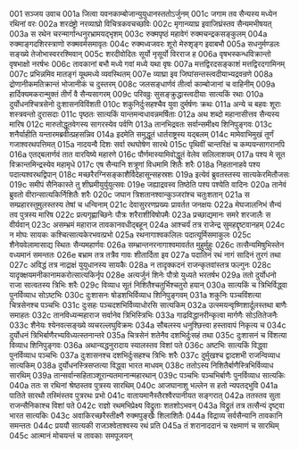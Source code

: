 001	सञ्जय उवाच
001a	जित्वा यवनकाम्बोजान्युयुधानस्ततोऽर्जुनम्
001c	जगाम तव सैन्यस्य मध्येन रथिनां वरः
002a	शरदंष्ट्रो नरव्याघ्रो विचित्रकवचच्छविः
002c	मृगान्व्याघ्र इवाजिघ्रंस्तव सैन्यमभीषयत्
003a	स रथेन चरन्मार्गान्धनुरभ्रामयद्भृशम्
003c	रुक्मपृष्ठं महावेगं रुक्मचन्द्रकसङ्कुलम्
004a	रुक्माङ्गदशिरस्त्राणो रुक्मवर्मसमावृतः
004c	रुक्मध्वजवरः शूरो मेरुशृङ्ग इवाबभौ
005a	सधनुर्मण्डलः सङ्ख्ये तेजोभास्वररश्मिवान्
005c	शरदीवोदितः सूर्यो नृसूर्यो विरराज ह
006a	वृषभस्कन्धविक्रान्तो वृषभाक्षो नरर्षभः
006c	तावकानां बभौ मध्ये गवां मध्ये यथा वृषः
007a	मत्तद्विरदसङ्काशं मत्तद्विरदगामिनम्
007c	प्रभिन्नमिव मातङ्गं यूथमध्ये व्यवस्थितम्
007e	व्याघ्रा इव जिघांसन्तस्त्वदीयाभ्यद्रवन्रणे
008a	द्रोणानीकमतिक्रान्तं भोजानीकं च दुस्तरम्
008c	जलसङ्धार्णवं तीर्त्वा काम्बोजानां च वाहिनीम्
009a	हार्दिक्यमकरान्मुक्तं तीर्णं वै सैन्यसागरम्
009c	परिवव्रुः सुसङ्क्रुद्धास्त्वदीयाः सात्यकिं रथाः
010a	दुर्योधनश्चित्रसेनो दुःशासनविविंशती
010c	शकुनिर्दुःसहश्चैव युवा दुर्मर्षणः क्रथः
011a	अन्ये च बहवः शूराः शस्त्रवन्तो दुरासदाः
011c	पृष्ठतः सात्यकिं यान्तमन्वधावन्नमर्षिताः
012a	अथ शब्दो महानासीत्तव सैन्यस्य मारिष
012c	मारुतोद्धूतवेगस्य सागरस्येव पर्वणि
013a	तानभिद्रवतः सर्वान्समीक्ष्य शिनिपुङ्गवः
013c	शनैर्याहीति यन्तारमब्रवीत्प्रहसन्निव
014a	इदमेति समुद्धूतं धार्तराष्ट्रस्य यद्बलम्
014c	मामेवाभिमुखं तूर्णं गजाश्वरथपत्तिमत्
015a	नादयन्वै दिशः सर्वा रथघोषेण सारथे
015c	पृथिवीं चान्तरिक्षं च कम्पयन्सागरानपि
016a	एतद्बलार्णवं तात वारयिष्ये महारणे
016c	पौर्णमास्यामिवोद्धूतं वेलेव सलिलाशयम्
017a	पश्य मे सूत विक्रान्तमिन्द्रस्येव महामृधे
017c	एष सैन्यानि शत्रूणां विधमामि शितैः शरैः
018a	निहतानाहवे पश्य पदात्यश्वरथद्विपान्
018c	मच्छरैरग्निसङ्काशैर्विदेहासून्सहस्रशः
019a	इत्येवं ब्रुवतस्तस्य सात्यकेरमितौजसः
019c	समीपं सैनिकास्ते तु शीघ्रमीयुर्युयुत्सवः
019e	जह्याद्रवस्व तिष्ठेति पश्य पश्येति वादिनः
020a	तानेवं ब्रुवतो वीरान्सात्यकिर्निशितैः शरैः
020c	जघान त्रिशतानश्वान्कुञ्जरांश्च चतुःशतान्
021a	स सम्प्रहारस्तुमुलस्तस्य तेषां च धन्विनाम्
021c	देवासुररणप्रख्यः प्रावर्तत जनक्षयः
022a	मेघजालनिभं सैन्यं तव पुत्रस्य मारिष
022c	प्रत्यगृह्णाच्छिनेः पौत्रः शरैराशीविषोपमैः
023a	प्रच्छाद्यमानः समरे शरजालैः स वीर्यवान्
023c	असम्भ्रमं महाराज तावकानवधीद्बहून्
024a	आश्चर्यं तत्र राजेन्द्र सुमहद्दृष्टवानहम्
024c	न मोघः सायकः कश्चित्सात्यकेरभवत्प्रभो
025a	रथनागाश्वकलिलः पदात्यूर्मिसमाकुलः
025c	शैनेयवेलामासाद्य स्थितः सैन्यमहार्णवः
026a	सम्भ्रान्तनरनागाश्वमावर्तत मुहुर्मुहुः
026c	तत्सैन्यमिषुभिस्तेन वध्यमानं समन्ततः
026e	बभ्राम तत्र तत्रैव गावः शीतार्दिता इव
027a	पदातिनं रथं नागं सादिनं तुरगं तथा
027c	अविद्धं तत्र नाद्राक्षं युयुधानस्य सायकैः
028a	न तादृक्कदनं राजन्कृतवांस्तत्र फल्गुनः
028c	यादृक्क्षयमनीकानामकरोत्सात्यकिर्नृप
028e	अत्यर्जुनं शिनेः पौत्रो युध्यते भरतर्षभ
029a	ततो दुर्योधनो राजा सात्वतस्य त्रिभिः शरैः
029c	विव्याध सूतं निशितैश्चतुर्भिश्चतुरो हयान्
030a	सात्यकिं च त्रिभिर्विद्ध्वा पुनर्विव्याध सोऽष्टभिः
030c	दुःशासनः षोडशभिर्विव्याध शिनिपुङ्गवम्
031a	शकुनिः पञ्चविंशत्या चित्रसेनश्च पञ्चभिः
031c	दुःसहः पञ्चदशभिर्विव्याधोरसि सात्यकिम्
032a	उत्स्मयन्वृष्णिशार्दूलस्तथा बाणैः समाहतः
032c	तानविध्यन्महाराज सर्वानेव त्रिभिस्त्रिभिः
033a	गाढविद्धानरीन्कृत्वा मार्गणैः सोऽतितेजनैः
033c	शैनेयः श्येनवत्सङ्ख्ये व्यचरल्लघुविक्रमः
034a	सौबलस्य धनुश्छित्त्वा हस्तावापं निकृत्य च
034c	दुर्योधनं त्रिभिर्बाणैरभ्यविध्यत्स्तनान्तरे
035a	चित्रसेनं शतेनैव दशभिर्दुःसहं तथा
035c	दुःशासनं च विंशत्या विव्याध शिनिपुङ्गवः
036a	अथान्यद्धनुरादाय स्यालस्तव विशां पते
036c	अष्टभिः सात्यकिं विद्ध्वा पुनर्विव्याध पञ्चभिः
037a	दुःशासनश्च दशभिर्दुःसहश्च त्रिभिः शरैः
037c	दुर्मुखश्च द्वादशभी राजन्विव्याध सात्यकिम्
038a	दुर्योधनस्त्रिसप्तत्या विद्ध्वा भारत माधवम्
038c	ततोऽस्य निशितैर्बाणैस्त्रिभिर्विव्याध सारथिम्
039a	तान्सर्वान्सहिताञ्शूरान्यतमानान्महारथान्
039c	पञ्चभिः पञ्चभिर्बाणैः पुनर्विव्याध सात्यकिः
040a	ततः स रथिनां श्रेष्ठस्तव पुत्रस्य सारथिम्
040c	आजघानाशु भल्लेन स हतो न्यपतद्भुवि
041a	पातिते सारथौ तस्मिंस्तव पुत्ररथः प्रभो
041c	वातायमानैस्तैरश्वैरपानीयत सङ्गरात्
042a	ततस्तव सुता राजन्सैनिकाश्च विशां पते
042c	राज्ञो रथमभिप्रेक्ष्य विद्रुताः शतशोऽभवन्
043a	विद्रुतं तत्र तत्सैन्यं दृष्ट्वा भारत सात्यकिः
043c	अवाकिरच्छरैस्तीक्ष्णै रुक्मपुङ्खैः शिलाशितैः
044a	विद्राव्य सर्वसैन्यानि तावकानि समन्ततः
044c	प्रययौ सात्यकी राजञ्श्वेताश्वस्य रथं प्रति
045a	तं शरानाददानं च रक्षमाणं च सारथिम्
045c	आत्मानं मोचयन्तं च तावकाः समपूजयन्
